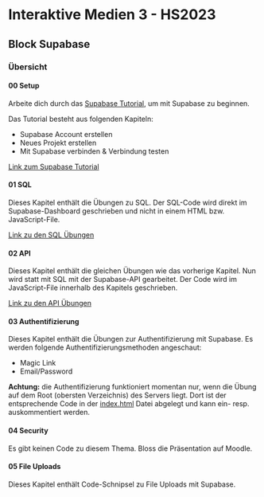 # Interaktive Medien 3 - HS2023

## Block Supabase

### Übersicht

#### 00 Setup

Arbeite dich durch das [Supabase Tutorial](00_setup/tutorial_supabase.md), um mit Supabase zu beginnen. 

Das Tutorial besteht aus folgenden Kapiteln:

- Supabase Account erstellen
- Neues Projekt erstellen
- Mit Supabase verbinden & Verbindung testen

[Link zum Supabase Tutorial](00_setup/tutorial_supabase.md)

#### 01 SQL

Dieses Kapitel enthält die Übungen zu SQL. Der SQL-Code wird direkt im Supabase-Dashboard geschrieben und nicht in einem HTML bzw. JavaScript-File.

[Link zu den SQL Übungen](01_sql/readme.md)

#### 02 API

Dieses Kapitel enthält die gleichen Übungen wie das vorherige Kapitel. Nun wird statt mit SQL mit der Supabase-API gearbeitet. Der Code wird im JavaScript-File innerhalb des Kapitels geschrieben.

[Link zu den API Übungen](02_api/readme.md)

#### 03 Authentifizierung

Dieses Kapitel enthält die Übungen zur Authentifizierung mit Supabase. Es werden folgende Authentifizierungsmethoden angeschaut:

- Magic Link
- Email/Password

**Achtung:** die Authentifizierung funktioniert momentan nur, wenn die Übung auf dem Root (obersten Verzeichnis) des Servers liegt. Dort ist der entsprechende Code in der [index.html](index.html) Datei abgelegt und kann ein- resp. auskommentiert werden.

#### 04 Security

Es gibt keinen Code zu diesem Thema. Bloss die Präsentation auf Moodle.

#### 05 File Uploads

Dieses Kapitel enthält Code-Schnipsel zu File Uploads mit Supabase.
